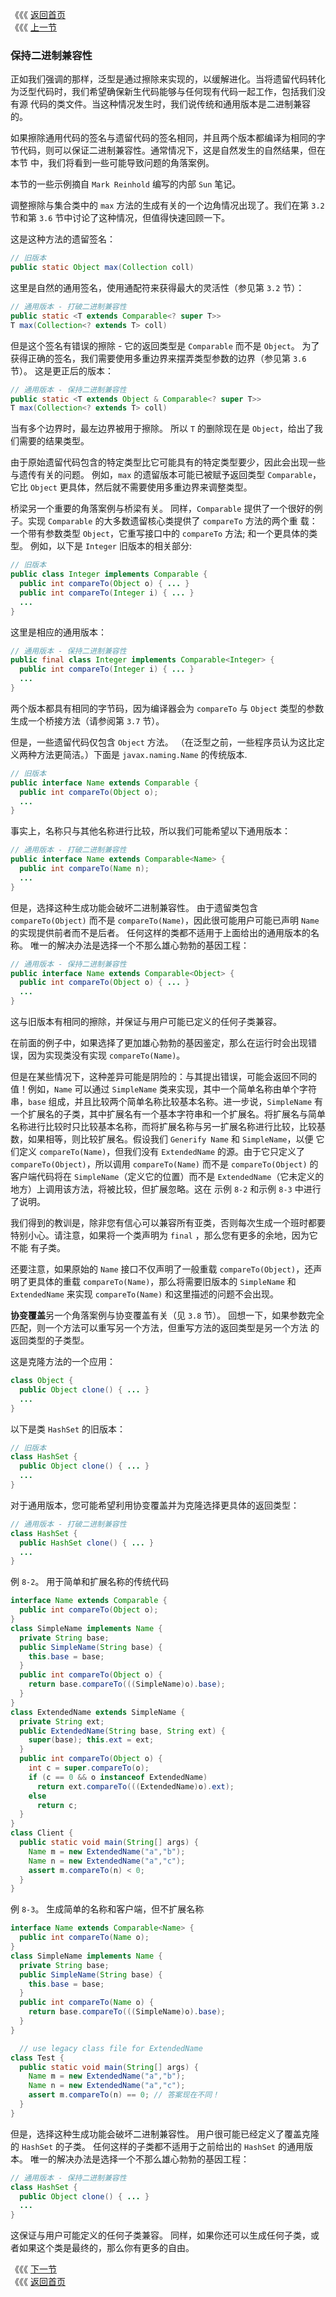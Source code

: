《《《 [返回首页](../README.md)       <br/>
《《《 [上一节](03_Specialize_to_Create_Reifiable_Types.md)

### 保持二进制兼容性

正如我们强调的那样，泛型是通过擦除来实现的，以缓解进化。当将遗留代码转化为泛型代码时，我们希望确保新生代码能够与任何现有代码一起工作，包括我们没有源
代码的类文件。当这种情况发生时，我们说传统和通用版本是二进制兼容的。

如果擦除通用代码的签名与遗留代码的签名相同，并且两个版本都编译为相同的字节代码，则可以保证二进制兼容性。通常情况下，这是自然发生的自然结果，但在本节
中，我们将看到一些可能导致问题的角落案例。

本节的一些示例摘自 `Mark Reinhold` 编写的内部 `Sun` 笔记。

调整擦除与集合类中的 `max` 方法的生成有关的一个边角情况出现了。我们在第 `3.2` 节和第 `3.6` 节中讨论了这种情况，但值得快速回顾一下。

这是这种方法的遗留签名：

```java
// 旧版本
public static Object max(Collection coll)
```

这里是自然的通用签名，使用通配符来获得最大的灵活性（参见第 `3.2` 节）：

```java
// 通用版本 - 打破二进制兼容性
public static <T extends Comparable<? super T>>
T max(Collection<? extends T> coll)
```

但是这个签名有错误的擦除 - 它的返回类型是 `Comparable` 而不是 `Object`。 为了获得正确的签名，我们需要使用多重边界来摆弄类型参数的边界（参见第 
`3.6` 节）。 这是更正后的版本：

```java
// 通用版本 - 保持二进制兼容性
public static <T extends Object & Comparable<? super T>>
T max(Collection<? extends T> coll)
```

当有多个边界时，最左边界被用于擦除。 所以 `T` 的删除现在是 `Object`，给出了我们需要的结果类型。

由于原始遗留代码包含的特定类型比它可能具有的特定类型要少，因此会出现一些与遗传有关的问题。 例如，`max` 的遗留版本可能已被赋予返回类型 `Comparable`，
它比 `Object` 更具体，然后就不需要使用多重边界来调整类型。

桥梁另一个重要的角落案例与桥梁有关。 同样，`Comparable` 提供了一个很好的例子。实现 `Comparable` 的大多数遗留核心类提供了 `compareTo` 方法的两个重
载：一个带有参数类型 `Object`，它重写接口中的 `compareTo` 方法; 和一个更具体的类型。 例如，以下是 `Integer` 旧版本的相关部分:

```java
// 旧版本
public class Integer implements Comparable {
  public int compareTo(Object o) { ... }
  public int compareTo(Integer i) { ... }
  ...
}
```

这里是相应的通用版本：

```java
// 通用版本 - 保持二进制兼容性
public final class Integer implements Comparable<Integer> {
  public int compareTo(Integer i) { ... }
  ...
}
```

两个版本都具有相同的字节码，因为编译器会为 `compareTo` 与 `Object` 类型的参数生成一个桥接方法（请参阅第 `3.7` 节）。

但是，一些遗留代码仅包含 `Object` 方法。 （在泛型之前，一些程序员认为这比定义两种方法更简洁。）下面是 `javax.naming.Name` 的传统版本.

```java
// 旧版本
public interface Name extends Comparable {
  public int compareTo(Object o);
  ...
}
```

事实上，名称只与其他名称进行比较，所以我们可能希望以下通用版本：

```java
// 通用版本 - 打破二进制兼容性
public interface Name extends Comparable<Name> {
  public int compareTo(Name n);
  ...
}
```

但是，选择这种生成功能会破坏二进制兼容性。 由于遗留类包含 `compareTo(Object)` 而不是 `compareTo(Name)`，因此很可能用户可能已声明 `Name` 的实现提供前者而不是后者。 任何这样的类都不适用于上面给出的通用版本的名称。 唯一的解决办法是选择一个不那么雄心勃勃的基因工程：

```java
// 通用版本 - 保持二进制兼容性
public interface Name extends Comparable<Object> {
  public int compareTo(Object o) { ... }
  ...
}
```

这与旧版本有相同的擦除，并保证与用户可能已定义的任何子类兼容。

在前面的例子中，如果选择了更加雄心勃勃的基因鉴定，那么在运行时会出现错误，因为实现类没有实现 `compareTo(Name)`。

但是在某些情况下，这种差异可能是阴险的：与其提出错误，可能会返回不同的值！例如，`Name` 可以通过 `SimpleName` 类来实现，其中一个简单名称由单个字符
串，`base` 组成，并且比较两个简单名称比较基本名称。进一步说，`SimpleName` 有一个扩展名的子类，其中扩展名有一个基本字符串和一个扩展名。将扩展名与简单
名称进行比较时只比较基本名称，而将扩展名称与另一扩展名称进行比较，比较基数，如果相等，则比较扩展名。假设我们 `Generify Name` 和 `SimpleName`，以便
它们定义 `compareTo(Name)`，但我们没有 `ExtendedName` 的源。由于它只定义了 `compareTo(Object)`，所以调用 `compareTo(Name)` 而不是 
`compareTo(Object)` 的客户端代码将在 `SimpleName`（定义它的位置）而不是 `ExtendedName`（它未定义的地方）上调用该方法，将被比较，但扩展忽略。这在
示例 `8-2` 和示例 `8-3` 中进行了说明。

我们得到的教训是，除非您有信心可以兼容所有亚类，否则每次生成一个班时都要特别小心。请注意，如果将一个类声明为 `final` ，那么您有更多的余地，因为它不能
有子类。

还要注意，如果原始的 `Name` 接口不仅声明了一般重载 `compareTo(Object)`，还声明了更具体的重载 `compareTo(Name)`，那么将需要旧版本的 `SimpleName` 
和 `ExtendedName` 来实现 `compareTo(Name)` 和这里描述的问题不会出现。

**协变覆盖**另一个角落案例与协变覆盖有关（见 `3.8` 节）。 回想一下，如果参数完全匹配，则一个方法可以重写另一个方法，但重写方法的返回类型是另一个方法
的返回类型的子类型。

这是克隆方法的一个应用：

```java
class Object {
  public Object clone() { ... }
  ...
}
```

以下是类 `HashSet` 的旧版本：

```java
// 旧版本
class HashSet {
  public Object clone() { ... }
  ...
}
```

对于通用版本，您可能希望利用协变覆盖并为克隆选择更具体的返回类型：

```java
// 通用版本 - 打破二进制兼容性
class HashSet {
  public HashSet clone() { ... }
  ...
}
```

例 `8-2`。 用于简单和扩展名称的传统代码

```java
interface Name extends Comparable {
  public int compareTo(Object o);
}
class SimpleName implements Name {
  private String base;
  public SimpleName(String base) {
    this.base = base;
  }
  public int compareTo(Object o) {
    return base.compareTo(((SimpleName)o).base);
  }
}
class ExtendedName extends SimpleName {
  private String ext;
  public ExtendedName(String base, String ext) {
    super(base); this.ext = ext;
  }
  public int compareTo(Object o) {
    int c = super.compareTo(o);
    if (c == 0 && o instanceof ExtendedName)
      return ext.compareTo(((ExtendedName)o).ext);
    else
      return c;
  }
}
class Client {
  public static void main(String[] args) {
    Name m = new ExtendedName("a","b");
    Name n = new ExtendedName("a","c");
    assert m.compareTo(n) < 0;
  }
}
```

例 `8-3`。 生成简单的名称和客户端，但不扩展名称

```java   
interface Name extends Comparable<Name> {
  public int compareTo(Name o);
}
class SimpleName implements Name {
  private String base;
  public SimpleName(String base) {
    this.base = base;
  }
  public int compareTo(Name o) {
    return base.compareTo(((SimpleName)o).base);
  }
}

  // use legacy class file for ExtendedName
class Test {
  public static void main(String[] args) {
    Name m = new ExtendedName("a","b");
    Name n = new ExtendedName("a","c");
    assert m.compareTo(n) == 0; // 答案现在不同！
  }
}
```

但是，选择这种生成功能会破坏二进制兼容性。 用户很可能已经定义了覆盖克隆的 `HashSet` 的子类。 任何这样的子类都不适用于之前给出的 `HashSet` 的通用版本。 唯一的解决办法是选择一个不那么雄心勃勃的基因工程：

```java
// 通用版本 - 保持二进制兼容性
class HashSet {
  public Object clone() { ... }
  ...
}
```

这保证与用户可能定义的任何子类兼容。 同样，如果你还可以生成任何子类，或者如果这个类是最终的，那么你有更多的自由。

《《《 [下一节](../ch09/00_Design_Patterns.md)      <br/>
《《《 [返回首页](../README.md)
